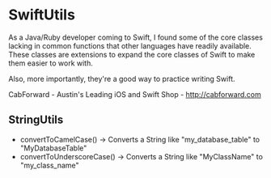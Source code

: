 SwiftUtils
=======

As a Java/Ruby developer coming to Swift, I found some of the core classes lacking in common functions that other languages have readily available.  These classes
are extensions to expand the core classes of Swift to make them easier to work with.

Also, more importantly, they're a good way to practice writing Swift.

CabForward - Austin's Leading iOS and Swift Shop - <a href="http://cabforward.com">http://cabforward.com</a>

StringUtils
-------
* convertToCamelCase()  ->  Converts a String like "my_database_table" to "MyDatabaseTable"
* convertToUnderscoreCase()  -> Converts a String like "MyClassName" to "my_class_name"